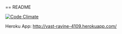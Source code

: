 == README

[![Code Climate](https://codeclimate.com/github/stephenprill/gCamp/badges/gpa.svg)](https://codeclimate.com/github/stephenprill/gCamp)

Heroku App: http://vast-ravine-4109.herokuapp.com/
